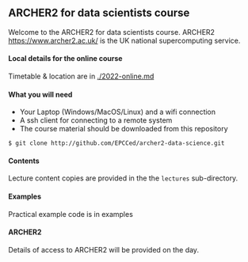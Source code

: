 
## ARCHER2 for data scientists course

Welcome to the ARCHER2 for data scientists course. ARCHER2 https://www.archer2.ac.uk/ is
the UK national supercomputing service.

#### Local details for the online course

Timetable & location are in [./2022-online.md](2022-online.md)


#### What you will need

- Your Laptop (Windows/MacOS/Linux) and a wifi connection
- A ssh client for connecting to a remote system
- The course material should be downloaded from this repository
```
$ git clone http://github.com/EPCCed/archer2-data-science.git
```

#### Contents

Lecture content copies are provided in the the `lectures` sub-directory.

#### Examples

Practical example code is in examples

#### ARCHER2

Details of access to ARCHER2 will be provided on the day.
